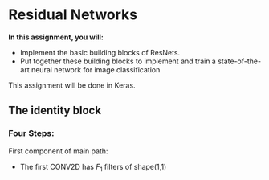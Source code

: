 <script type="text/javascript" src="http://cdn.mathjax.org/mathjax/latest/MathJax.js?config=default"></script>

# Residual Networks

**In this assignment, you will:**
- Implement the basic building blocks of ResNets.
- Put together these building blocks to implement and train a state-of-the-art neural network for image classification

This assignment will be done in Keras.

## The identity block

### Four Steps:

First component of main path:
- The first CONV2D has $F_1$ filters of shape(1,1)
